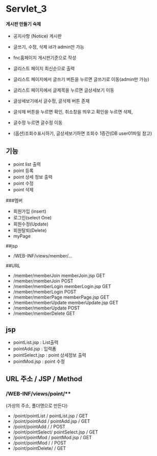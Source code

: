 # Servlet_3

#### 게시판 만들기 숙제
- 공지사항 (Notice) 게시판
- 글쓰기, 수정, 삭제 id가 admin만 가능
- fnc홈페이지 게시판기준으로 작성
- 글리스트 페이지 최신순으로 출력
- 글리스트 페이지에서 글쓰기 버튼을 누르면 글쓰기로 이동(admin만 가능)
- 글리스트 페이지에서 글제목을 누르면 글상세보기 이동
- 글상세보기에서 글수정, 글삭제 버튼 존재
- 글삭제 버튼을 누르면 확인, 취소창을 띄우고 확인을 누르면 삭제, 
- 글수정 누르면 글수정 이동

- (옵션)조회수표시하기, 글상세보기하면 조회수 1증간(DB user01파일 참고)

 
## 기능
- point list 출력
- point 등록
- point 상세 정보 출력
- point 수정
- point 삭제

###멤버
- 회원가입 (insert)
- 로그인(select One)
- 회원수정(Update)
- 회원탈퇴(Delete)
- myPage

##jsp
- /WEB-INF/views/member/...

##URL
- /member/memberJoin		memberJoin.jsp		GET
- /member/memberJoin							POST
- /member/memberLogin		memberLogin.jsp		GET
- /member/memberLogin							POST
- /member/memberPage 		memberPage.jsp		GET
- /member/memberUpdate 		memberUpdate.jsp	GET
- /member/memberUpdate 							POST
- /member/memberDelete							GET

## jsp 
- pointList.jsp		: List출력
- pointAdd.jsp		: 입력폼
- pointSelect.jsp	: point 상세정보 출력
- pointMod.jsp		: point 수정

## URL 주소			/	JSP				/ Method
### /WEB-INF/views/point/**
(가상의 주소, 폴더명으로 만든다)
- /point/pointList	/	pointList.jsp	/ GET
- /point/pointAdd	/	pointAdd.jsp	/ GET
- /point/pointAdd	/					/ POST
- /point/pointSelect/	pointSelect.jsp	/ GET
- /point/pointMod	/	pointMod.jsp	/ GET
- /point/pointMod	/					/ POST
- /point/pointDelete/					/ GET
 

